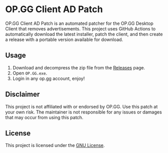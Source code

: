 # OP.GG Client AD Patch

OP.GG Client AD Patch is an automated patcher for the OP.GG Desktop Client that removes advertisements. This project uses GitHub Actions to automatically download the latest installer, patch the client, and then create a release with a portable version available for download.

## Usage

1. Download and decompress the zip file from the [Releases](https://github.com/Lv-Max/OP-GG-Client-AD-Patch/releases) page.
2. Open `OP.GG.exe`.
3. Login in any op.gg account, enjoy!

## Disclaimer

This project is not affiliated with or endorsed by OP.GG. Use this patch at your own risk. The maintainer is not responsible for any issues or damages that may occur from using this patch.

## License

This project is licensed under the [GNU License](LICENSE).

